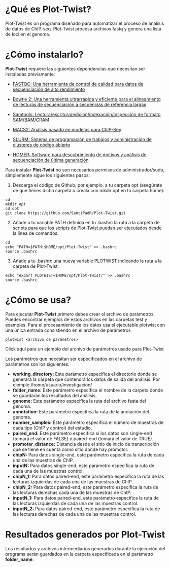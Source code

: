 # ¿Qué es Plot-Twist?

Plot-Twist es un programa diseñado para automatizar el proceso de análisis de datos de ChIP-seq. 
Plot-Twist procesa archivos fastq y genera una lista de loci en el genoma.

# ¿Cómo instalarlo?

**Plot-Twist** requiere las siguientes dependencias que necesitan ser instaladas previamente:

- [FASTQC: Una herramienta de control de calidad para datos de secuenciación de alto rendimiento](https://www.bioinformatics.babraham.ac.uk/projects/fastqc/)

- [Bowtie 2: Una herramienta ultrarrápida y eficiente para el alineamiento de lecturas de secuenciación a secuencias de referencia largas](http://bowtie-bio.sourceforge.net/bowtie2/index.shtml)

- [Samtools: Lectura/escritura/edición/indexación/inspección de formato SAM/BAM/CRAM](http://www.htslib.org/)

- [MACS2: Análisis basado en modelos para ChIP-Seq](https://pypi.org/project/MACS2/)

- [SLURM: Sistema de programación de trabajos y administración de clústeres de código abierto](https://slurm.schedmd.com/documentation.html)

- [HOMER: Software para descubrimiento de motivos y análisis de secuenciación de última generación](http://homer.ucsd.edu/homer/introduction/install.html)


Para instalar **Plot-Twist** no son necesarios permisos de administrador/sudo, simplemente sigue los siguientes pasos:

1. Descarga el código de Github, por ejemplo, a tu carpeta opt (asegúrate de que tienes dicha carpeta o creala con mkdir opt en tu carpeta home):
```
cd
mkdir opt
cd opt
git clone https://github.com/SantiPadR/Plot-Twist.git
```
2. Añade a tu variable PATH definida en tu .bashrc la ruta a la carpeta de scripts para que los scripts de Plot-Twist puedan ser ejecutados desde la línea de comandos:
```
cd
echo "PATH=$PATH:$HOME/opt/Plot-Twist" >> .bashrc
source .bashrc
```
3. Añade a tu .bashrc una nueva variable PLOTWIST indicando la ruta a la carpeta de Plot-Twist:
```
echo "export PLOTWIST=$HOME/opt/Plot-Twist/" >> .bashrc
source .bashrc
```
# ¿Cómo se usa?
Para ejecutar **Plot-Twist** primero debes crear el archivo de parámetros. Puedes encontrar ejemplos de estos archivos en las carpetas test y examples.
Para el procesamiento de los datos usa el ejecutable plotwist con una única entrada consistiendo en el archivo de parámetros

```
plotwist <archivo de parámetros>
```
Click aquí para un ejemplo del archivo de parámetros usado para Plot-Twist

Los parámetros que necesitan ser especificados en el archivo de parámetros son los siguientes:

- **working_directory:** Este parámetro especifica el directorio donde se generará la carpeta que contendrá los datos de salida del análisis. Por ejemplo /home/usuario/investigacion/
- **folder_name:** Este parámetro especifica el nombre de la carpeta donde se guardarán los resultados del análisis. 
- **genome:** Este parámetro especifica la ruta del archivo fasta del genoma.
- **annotation:** Este parámetro especifica la ruta de la anotación del genoma. 
- **number_samples:** Este parámetro especifica el número de muestras de cada tipo (ChIP y control) del estudio. 
- **paired_end:** Este parámetro especifica si los datos son single-end (tomará el valor de FALSE) o paired-end (tomará el valor de TRUE). 
- **promoter_distance:** Distancia desde el sitio de inicio de transcripción que se tiene en cuenta como sitio donde hay promotor.  
- **chipN:** Para datos single-end, este parámetro especifica la ruta de cada una de las muestras de ChIP. 
- **inputN:** Para datos single-end, este parámetro especifica la ruta de cada una de las muestras control.
- **chipN_1:** Para datos paired-end, este parámetro especifica la ruta de las lecturas izquierdas de cada una de las muestras de ChIP.
- **chipN_2:** Para datos paired-end, este parámetro especifica la ruta de las lecturas derechas cada una de las muestras de ChIP.
- **inputN_1:** Para datos paired-end, este parámetro especifica la ruta de las lecturas izquierdas de cada una de las muestras control.
- **inputN_2:** Para datos paired-end, este parámetro especifica la ruta de las lecturas derechas de cada una de las muestras control.
# Resultados generados por Plot-Twist
 Los resultados y archivos intermediarios generados durante la ejecución del programa serán guardados en la carpeta especificada en el parámetro **folder_name**. 

